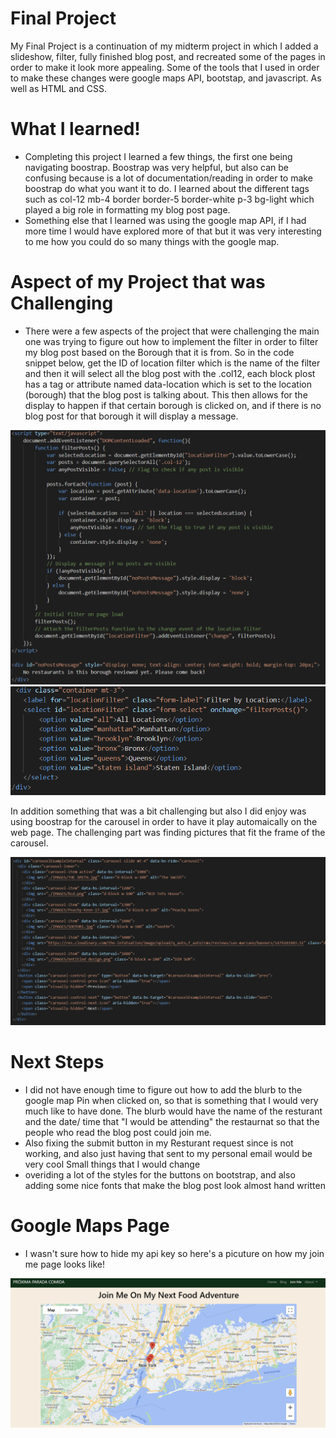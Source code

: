 # Final Project
My Final Project is a continuation of my midterm project in which I added a slideshow, filter, fully finished blog post, 
and recreated some of the pages in order to make it look more appealing. 
Some of the tools that I used in order to make these changes were google maps API, bootstap, and javascript. As well as HTML and CSS. 

# What I learned!
- Completing this project I learned a few things, the first one being navigating boostrap. Boostrap was very helpful, but also can be confusing because is a lot of documentation/reading in order to make boostrap do what you want it to do. I learned about the different tags such as col-12 mb-4 border border-5 border-white p-3 bg-light which played a big role in formatting my blog post page. 
- Something else that I learned was using the google map API, if I had more time I would have explored more of that but it was very interesting to me how you could do so many things with the google map.


# Aspect of my Project that was Challenging
- There were a few aspects of the project that were challenging the main one was trying to figure out how to implement the filter in order to filter my blog post based on the Borough that it is from. So in the code snippet below, get the ID of location filter which is the name of the filter and then it will select all the blog post with the .col12, each block plost has a tag or attribute named data-location which is set to the location (borough) that the blog post is talking about. This then allows for the display to happen if that certain borough is clicked on, and if there is no blog post for that borough it will display a message. 

![Jave Code](Final_Code1.png)
![Filter Code](Final_Code2.png)

In addition something that was a bit challenging but also I did enjoy was using boostrap for the carousel in order to have it play automaically on the web page. The challenging part was finding pictures that fit the frame of the carousel. 

![Carouel](Final_Code3.png)



# Next Steps
- I did not have enough time to figure out how to add the blurb to the google map Pin when clicked on, so that is something that I would very much like to have done. The blurb would have the name of the resturant and the date/ time that "I would be attending" the restaurnat so that the people who read the blog post could join me. 
- Also fixing the submit button in my Resturant request since is not working, and also just having that sent to my personal email would be very cool
Small things that I would change
- overiding a lot of the styles for the buttons on bootstrap, and also adding some nice fonts that make the blog post look almost hand written

# Google Maps Page
- I wasn't sure how to hide my api key so here's a picuture on how my join me page looks like!

![Google Map](GooglMap.png)



